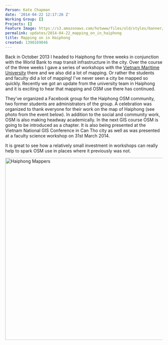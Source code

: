 ```yaml
---
Person: Kate Chapman
date: '2014-04-22 12:17:26 Z'
Working Group: []
Projects: []
Feature Image: https://s3.amazonaws.com/hotwww/files/old/styles/banner/public/maritime-students-vietnam.jpg
permalink: updates/2014-04-22_mapping_on_in_haiphong
title: Mapping on in Haiphong
created: 1398169046
---
```

<p>Back in October 2013 I headed to Haiphong for three weeks in conjunction with the World Bank to map transit infrastructure in the city. Over the course of the three weeks I gave a series of workshops with the <a href="http://www.vimaru.edu.vn/">Vietnam Maritime University</a> there and we also did a lot of mapping. Or rather the students and faculty did a lot of mapping! I've never seen a city be mapped so quickly. Recently we got an update from the university team in Haiphong and it is exciting to hear that mapping and OSM use there has continued.&nbsp;</p><p>They've organized a Facebook group for the Haiphong OSM community, two former students are administrators of the group. A celebration was organized to thank everyone for their work on the map of Haiphong (see photo from the event below). In addition to the social and community work, OSM is also making headway academically. In the next GIS course OSM is going to be introduced as a chapter. It is also being presented at the Vietnam National GIS Conference in Can Tho city as well as was presented at a faculty science workshop on 31st March 2014. &nbsp;</p><p>It is great to see how a relatively small investment in workshops can really help to spark OSM use in places where it previously was not.&nbsp;</p><p><img title="Haiphong Mappers" src="https://s3.amazonaws.com/hotwww/files/old/maritime-students-vietnam.jpg" alt="Haiphong Mappers" width="792" height="581"></p><p>&nbsp;</p>
